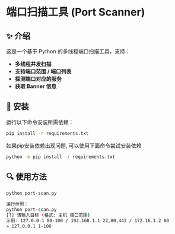 # 端口扫描工具 (Port Scanner)

## ✨ 介绍
这是一个基于 Python 的多线程端口扫描工具，支持：
- **多线程并发扫描**
- **支持端口范围 / 端口列表**
- **探测端口对应的服务**
- **获取 Banner 信息**

## 🚀 安装
运行以下命令安装所需依赖：
```sh
pip install -r requirements.txt
```
如果pip安装依赖出现问题, 可以使用下面命令尝试安装依赖
```sh
python -m pip install -r requirements.txt
```

## 🔍 使用方法
```sh
python port-scan.py
```
```sh
运行示例：
python port-scan.py
[?] 请输入目标 (格式: 主机 端口范围)
示例: 127.0.0.1 80-100 / 192.168.1.1 22,80,443 / 172.16.1.2 80
» 127.0.0.1 1-100
```